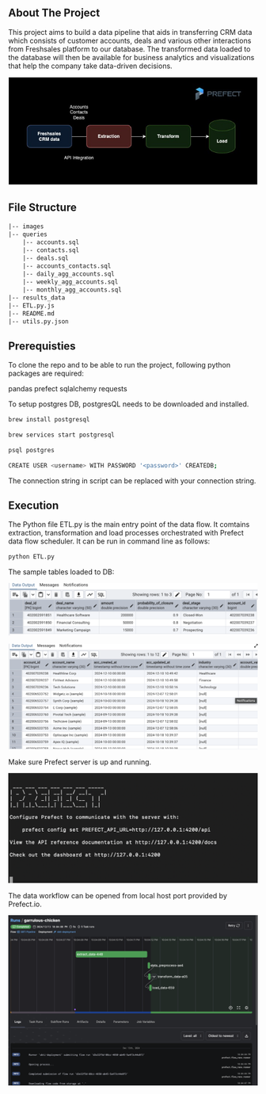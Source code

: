 <!-- ABOUT THE PROJECT -->
## About The Project

This project aims to build a data pipeline that aids in transferring CRM data which consists of customer accounts, deals and various other interactions from Freshsales platform to our database. The transformed data loaded to the database will then be available for business analytics and visualizations that help the company take data-driven decisions. 

![alt text](images/datapipeline.jpg)

## File Structure

    |-- images
    |-- queries
        |-- accounts.sql
        |-- contacts.sql
        |-- deals.sql
        |-- accounts_contacts.sql
        |-- daily_agg_accounts.sql
        |-- weekly_agg_accounts.sql
        |-- monthly_agg_accounts.sql
    |-- results_data
    |-- ETL.py.js
    |-- README.md
    |-- utils.py.json

<!-- GETTING STARTED -->

## Prerequisties

To clone the repo and to be able to run the project, following python packages are required:

pandas
prefect 
sqlalchemy 
requests

To setup postgres DB, postgresQL needs to be downloaded and installed.

  ```sh
 brew install postgresql
  ```

  ```sh
brew services start postgresql
  ```

   ```sh
psql postgres
  ```
  
  ```sh
CREATE USER <username> WITH PASSWORD '<password>' CREATEDB;
  ```

The connection string in script can be replaced with your connection string.


## Execution

The Python file ETL.py is the main entry point of the data flow. It comtains extraction, transformation and load processes orchestrated with Prefect data flow scheduler. It can be run in command line as follows:

  ```sh
  python ETL.py
  ```

The sample tables loaded to DB:

![alt text](images/pgadmin1.png)

![alt text](images/pgadmin2.png)

Make sure Prefect server is up and running.

![alt text](images/prefect.png)

The data workflow can be opened from local host port provided by Prefect.io.

![alt text](images/prefect3.png)